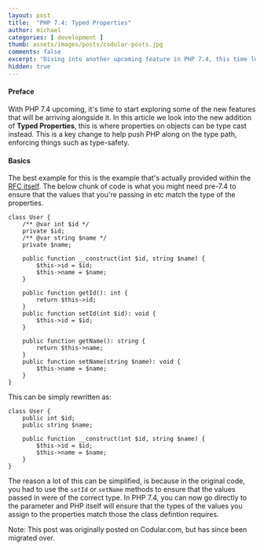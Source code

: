 ```yaml
---
layout: post
title:  "PHP 7.4: Typed Properties"
author: michael
categories: [ development ]
thumb: assets/images/posts/codular-posts.jpg
comments: false
excerpt: "Diving into another upcoming feature in PHP 7.4, this time looking at the addition of type casting on properties of classes."
hidden: true
---
```


#### Preface

With PHP 7.4 upcoming, it's time to start exploring some of the new features that will be arriving alongside it. In this article we look into the new addition of **Typed Properties**, this is where properties on objects can be type cast instead. This is a key change to help push PHP along on the type path, enforcing things such as type-safety.


#### Basics

The best example for this is the example that's actually provided within the [RFC itself](https://wiki.php.net/rfc/typed_properties_v2). The below chunk of code is what you might need pre-7.4 to ensure that the values that you're passing in etc match the type of the properties.


    class User {
        /** @var int $id */
        private $id;
        /** @var string $name */
        private $name;
     
        public function __construct(int $id, string $name) {
            $this->id = $id;
            $this->name = $name;
        }
     
        public function getId(): int {
            return $this->id;
        }
        public function setId(int $id): void {
            $this->id = $id;
        }
     
        public function getName(): string {
            return $this->name;
        }
        public function setName(string $name): void {
            $this->name = $name;
        }
    }


This can be simply rewritten as: 

    class User {
        public int $id;
        public string $name;
     
        public function __construct(int $id, string $name) {
            $this->id = $id;
            $this->name = $name;
        }
    }

The reason a lot of this can be simplified, is because in the original code, you had to use the `setId` or `setName` methods to ensure that the values passed in were of the correct type. In PHP 7.4, you can now go directly to the parameter and PHP itself will ensure that the types of the values you assign to the properties match those the class defintion requires.


<div class='post-footer-note'>
Note: This post was originally posted on Codular.com, but has since been migrated over.
</div>